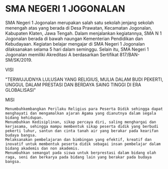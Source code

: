 # SMA NEGERI 1 JOGONALAN

SMA Negeri 1 Jogonalan merupakan salah satu sekolah jenjang sekolah menengah atas yang berada di Desa Prawatan, Kecamatan Jogonalan, Kabupaten Klaten, Jawa Tengah. Dalam menjalankan kegiatannya, SMA N 1 Jogonalan berada di bawah naungan Kementerian Pendidikan dan Kebudayaan. Kegiatan belajar mengajar di SMA Negeri 1 Jogonalan dilaksanakan selama 5 hari dalam seminggu. Selain itu, SMA Negeri 1 Jogonalan memiliki Akreditasi A berdasarkan Sertifikat 817/BAN-SM/SK/2019.




VISI

"TERWUJUDNYA LULUSAN YANG RELIGIUS, MULIA DALAM BUDI PEKERTI, UNGGUL DALAM PRESTASI DAN BERDAYA SAING TINGGI DI ERA GLOBALISASI"

MISI

    Menumbuhkembangkan Perilaku Religius para Peserta Didik sehingga dapat menghayati dan mengamalkan ajaran Agama yang dianutnya dalam segala bidang kehidupan.
    Menumbuhkan Kedisiplinan, sikap percaya diri, saling menghargai dan kerjasama, sehingga mampu membentuk sikap peserta didik yang berbudi pekerti luhur, santun dan cinta tanah air yang berakar pada kearifan budaya bangsa.
    Melaksanakan pembelajaran dan bimbingan yang efektif, kreatif dan inovatif untuk membentuk peserta didik sebagai insan pembelajar dalam bidang akademis dan non akademis.
    Menumbuhkan semangat pada siswa untuk berprestasi dalam bidang olah raga, seni dan berkarya pada bidang lain yang berakar pada budaya bangsa.
